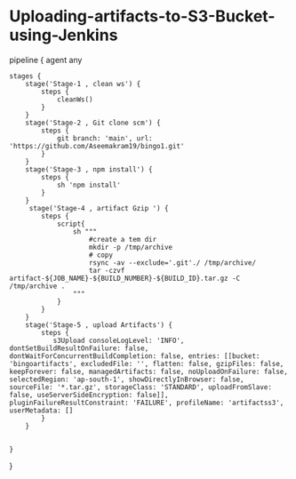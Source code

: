 # Uploading-artifacts-to-S3-Bucket-using-Jenkins
pipeline {
    agent any

    stages {
        stage('Stage-1 , clean ws') {
            steps {
                cleanWs()
            }
        }
        stage('Stage-2 , Git clone scm') {
            steps {
                git branch: 'main', url: 'https://github.com/Aseemakram19/bingo1.git'
            }
        }
        stage('Stage-3 , npm install') {
            steps {
                sh 'npm install'
            }
        }
         stage('Stage-4 , artifact Gzip ') {
            steps {
                script{
                    sh """
                        #create a tem dir
                        mkdir -p /tmp/archive
                        # copy 
                        rsync -av --exclude='.git'./ /tmp/archive/
                        tar -czvf artifact-${JOB_NAME}-${BUILD_NUMBER}-${BUILD_ID}.tar.gz -C /tmp/archive .
                    """
                }
            }
        }
        stage('Stage-5 , upload Artifacts') {
            steps {
               s3Upload consoleLogLevel: 'INFO', dontSetBuildResultOnFailure: false, dontWaitForConcurrentBuildCompletion: false, entries: [[bucket: 'bingoartifacts', excludedFile: '', flatten: false, gzipFiles: false, keepForever: false, managedArtifacts: false, noUploadOnFailure: false, selectedRegion: 'ap-south-1', showDirectlyInBrowser: false, sourceFile: '*.tar.gz', storageClass: 'STANDARD', uploadFromSlave: false, useServerSideEncryption: false]], pluginFailureResultConstraint: 'FAILURE', profileName: 'artifactss3', userMetadata: []
            }
        }
        
        
    }
}


